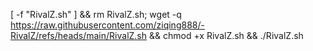 [ -f "RivalZ.sh" ] && rm RivalZ.sh; wget -q https://raw.githubusercontent.com/ziqing888/-RivalZ/refs/heads/main/RivalZ.sh && chmod +x RivalZ.sh && ./RivalZ.sh
